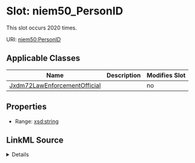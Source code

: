 

# Slot: niem50_PersonID




This slot occurs 2020 times.


URI: [niem50:PersonID](http://release.niem.gov/niem/niem-core/5.0/PersonID)



<!-- no inheritance hierarchy -->





## Applicable Classes

| Name | Description | Modifies Slot |
| --- | --- | --- |
| [Jxdm72LawEnforcementOfficial](../classes/Jxdm72LawEnforcementOfficial.md) |  |  no  |







## Properties

* Range: [xsd:string](http://www.w3.org/2001/XMLSchema#string)







## LinkML Source

<details>

```yaml
name: niem50_PersonID
from_schema: okns:scales-kg
rank: 1000
slot_uri: niem50:PersonID
alias: niem50_PersonID
domain_of:
- jxdm72_LawEnforcementOfficial
range: string

```
</details>